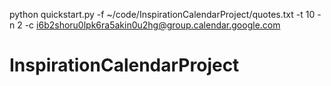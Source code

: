 python quickstart.py -f ~/code/InspirationCalendarProject/quotes.txt -t 10 -n 2 -c i6b2shoru0lpk6ra5akin0u2hg@group.calendar.google.com
# InspirationCalendarProject
